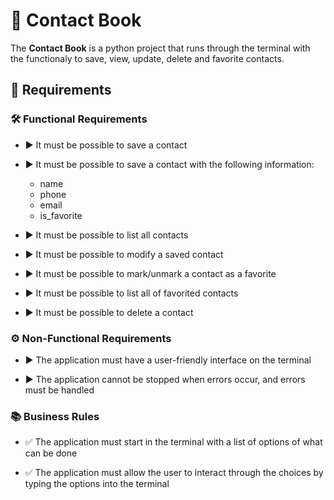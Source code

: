 # 🎥 Contact Book

The **Contact Book** is a python project that runs through the terminal with the functionaly to save, view, update, delete and favorite contacts.

## 📝 Requirements

### 🛠️ Functional Requirements

- ▶️ It must be possible to save a contact

- ▶️ It must be possible to save a contact with the following information:
    * name
    * phone
    * email
    * is_favorite

- ▶️ It must be possible to list all contacts

- ▶️ It must be possible to modify a saved contact

- ▶️ It must be possible to mark/unmark a contact as a favorite

- ▶️ It must be possible to list all of favorited contacts

- ▶️ It must be possible to delete a contact

### ⚙️ Non-Functional Requirements

- ▶️ The application must have a user-friendly interface on the terminal

- ▶️ The application cannot be stopped when errors occur, and errors must be handled

### 📚 Business Rules

- ✅ The application must start in the terminal with a list of options of what can be done

- ✅ The application must allow the user to interact through the choices by typing the options into the terminal